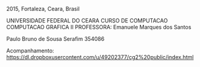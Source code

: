 2015, Fortaleza, Ceara, Brasil

UNIVERSIDADE FEDERAL DO CEARA
CURSO DE COMPUTACAO
COMPUTACAO GRAFICA II
PROFESSORA: Emanuele Marques dos Santos

Paulo Bruno de Sousa Serafim    354086

Acompanhamento: https://dl.dropboxusercontent.com/u/49202377/cg2%20public/index.html
